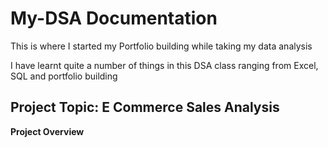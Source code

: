 # My-DSA Documentation

This is where I started my Portfolio building while taking my data analysis

I have learnt quite a number of things in this DSA class ranging from Excel, SQL and portfolio building

## **Project Topic: E Commerce Sales Analysis**

**Project Overview**
